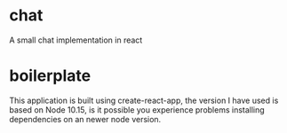 # chat
A small chat implementation in react

# boilerplate
This application is built using create-react-app, the version I have used is based on Node 10.15, is  it possible you experience problems installing dependencies on an newer node version.


